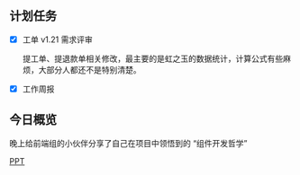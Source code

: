 ## 计划任务

- [x] 工单 v1.21 需求评审

  提工单、提退款单相关修改，最主要的是虹之玉的数据统计，计算公式有些麻烦，大部分人都还不是特别清楚。

- [x] 工作周报

## 今日概览

晚上给前端组的小伙伴分享了自己在项目中领悟到的 “组件开发哲学”

[PPT](./component-development-philosophy.ppt)
